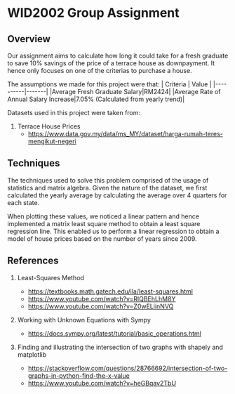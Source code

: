 # WID2002 Group Assignment

## Overview

Our assignment aims to calculate how long it could take for a fresh graduate to save 10% savings of the price of a terrace house as downpayment. It hence only focuses on one of the criterias to purchase a house.

The assumptions we made for this project were that:
| Criteria | Value |
|----------|-------|
|Average Fresh Graduate Salary|RM2424|
|Average Rate of Annual Salary Increase|7.05% (Calculated from yearly trend)|

Datasets used in this project were taken from:

1. Terrace House Prices
   - https://www.data.gov.my/data/ms_MY/dataset/harga-rumah-teres-mengikut-negeri

## Techniques

The techniques used to solve this problem comprised of the usage of statistics and matrix algebra. Given the nature of the dataset, we first calculated the yearly average by calculating the average over 4 quarters for each state.

When plotting these values, we noticed a linear pattern and hence implemented a matrix least square method to obtain a least square regression line. This enabled us to perform a linear regression to obtain a model of house prices based on the number of years since 2009.

## References

1. Least-Squares Method

   - https://textbooks.math.gatech.edu/ila/least-squares.html
   - https://www.youtube.com/watch?v=RlQBEhLhM8Y
   - https://www.youtube.com/watch?v=Z0wELiinNVQ

2. Working with Unknown Equations with Sympy

   - https://docs.sympy.org/latest/tutorial/basic_operations.html

3. Finding and illustrating the intersection of two graphs with shapely and matplotlib
   - https://stackoverflow.com/questions/28766692/intersection-of-two-graphs-in-python-find-the-x-value
   - https://www.youtube.com/watch?v=heGBqav2TbU

